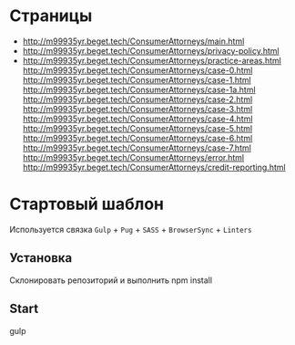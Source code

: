 # Страницы
- http://m99935yr.beget.tech/ConsumerAttorneys/main.html 
- http://m99935yr.beget.tech/ConsumerAttorneys/privacy-policy.html
- http://m99935yr.beget.tech/ConsumerAttorneys/practice-areas.html
http://m99935yr.beget.tech/ConsumerAttorneys/case-0.html
http://m99935yr.beget.tech/ConsumerAttorneys/case-1.html
http://m99935yr.beget.tech/ConsumerAttorneys/case-1a.html
http://m99935yr.beget.tech/ConsumerAttorneys/case-2.html
http://m99935yr.beget.tech/ConsumerAttorneys/case-3.html
http://m99935yr.beget.tech/ConsumerAttorneys/case-4.html
http://m99935yr.beget.tech/ConsumerAttorneys/case-5.html
http://m99935yr.beget.tech/ConsumerAttorneys/case-6.html
http://m99935yr.beget.tech/ConsumerAttorneys/case-7.html
http://m99935yr.beget.tech/ConsumerAttorneys/error.html
http://m99935yr.beget.tech/ConsumerAttorneys/credit-reporting.html

# Стартовый шаблон
Используется связка `Gulp` + `Pug` + `SASS` + `BrowserSync` + `Linters`

## Установка
Склонировать репозиторий и выполнить npm install

## Start 
gulp

